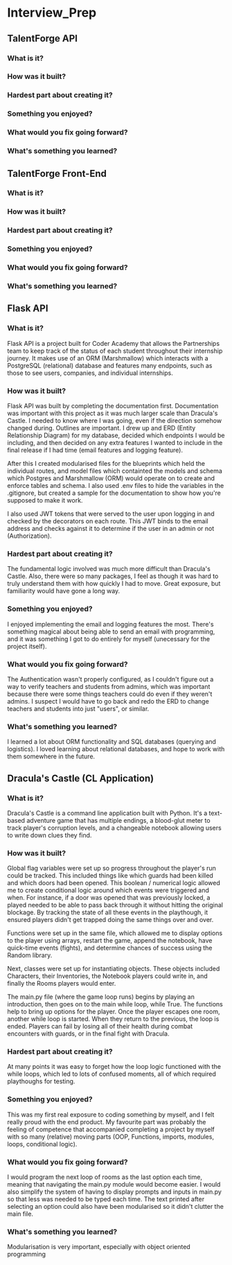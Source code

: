# Interview_Prep

## TalentForge API

### What is it?

### How was it built?

### Hardest part about creating it?

### Something you enjoyed?

### What would you fix going forward?

### What's something you learned?


## TalentForge Front-End

### What is it?

### How was it built?

### Hardest part about creating it?

### Something you enjoyed?

### What would you fix going forward?

### What's something you learned?


## Flask API

### What is it?

Flask API is a project built for Coder Academy that allows the Partnerships team to keep track of the status of each student throughout their internship journey. It makes use of an ORM (Marshmallow) which interacts with a PostgreSQL (relational) database and features many endpoints, such as those to see users, companies, and individual internships.

### How was it built?

Flask API was built by completing the documentation first. Documentation was important with this project as it was much larger scale than Dracula's Castle. I needed to know where I was going, even if the direction somehow changed during. Outlines are important. I drew up and ERD (Entity Relationship Diagram) for my database, decided which endpoints I would be including, and then decided on any extra features I wanted to include in the final release if I had time (email features and logging feature).

After this I created modularised files for the blueprints which held the individual routes, and model files which containted the models and schema which Postgres and Marshmallow (ORM) would operate on to create and enforce tables and schema. I also used .env files to hide the variables in the .gitignore, but created a sample for the documentation to show how you're supposed to make it work.

I also used JWT tokens that were served to the user upon logging in and checked by the decorators on each route. This JWT binds to the email address and checks against it to determine if the user in an admin or not (Authorization).

### Hardest part about creating it?

The fundamental logic involved was much more difficult than Dracula's Castle. Also, there were so many packages, I feel as though it was hard to truly understand them with how quickly I had to move. Great exposure, but familiarity would have gone a long way.

### Something you enjoyed?

I enjoyed implementing the email and logging features the most. There's something magical about being able to send an email with programming, and it was something I got to do entirely for myself (unecessary for the project itself).

### What would you fix going forward?

The Authentication wasn't properly configured, as I couldn't figure out a way to verify teachers and students from admins, which was important because there were some things teachers could do even if they weren't admins. I suspect I would have to go back and redo the ERD to change teachers and students into just "users", or similar.

### What's something you learned?

I learned a lot about ORM functionality and SQL databases (querying and logistics). I loved learning about relational databases, and hope to work with them somewhere in the future.


## Dracula's Castle (CL Application)

### What is it?

Dracula's Castle is a command line application built with Python. It's a text-based adventure game that has multiple endings, a blood-glut meter to track player's corruption levels, and a changeable notebook allowing users to write down clues they find.

### How was it built?

Global flag variables were set up so progress throughout the player's run could be tracked. This included things like which guards had been killed and which doors had been opened. This boolean / numerical logic allowed me to create conditional logic around which events were triggered and when. For instance, if a door was opened that was previously locked, a played needed to be able to pass back through it without hitting the original blockage. By tracking the state of all these events in the playthough, it ensured players didn't get trapped doing the same things over and over.

Functions were set up in the same file, which allowed me to display options to the player using arrays, restart the game, append the notebook, have quick-time events (fights), and determine chances of success using the Random library.

Next, classes were set up for instantiating objects. These objects included Characters, their Inventories, the Notebook players could write in, and finally the Rooms players would enter.

The main.py file (where the game loop runs) begins by playing an introduction, then goes on to the main while loop, while True. The functions help to bring up options for the player. Once the player escapes one room, another while loop is started. When they return to the previous, the loop is ended. Players can fail by losing all of their health during combat encounters with guards, or in the final fight with Dracula.

### Hardest part about creating it?

At many points it was easy to forget how the loop logic functioned with the while loops, which led to lots of confused moments, all of which required playthoughs for testing.

### Something you enjoyed?

This was my first real exposure to coding something by myself, and I felt really proud with the end product. My favourite part was probably the feeling of competence that accompanied completing a project by myself with so many (relative) moving parts (OOP, Functions, imports, modules, loops, conditional logic).

### What would you fix going forward?

I would program the next loop of rooms as the last option each time, meaning that navigating the main.py module would become easier. I would also simplify the system of having to display prompts and inputs in main.py so that less was needed to be typed each time. The text printed after selecting an option could also have been modularised so it didn't clutter the main file.

### What's something you learned?

Modularisation is very important, especially with object oriented programming